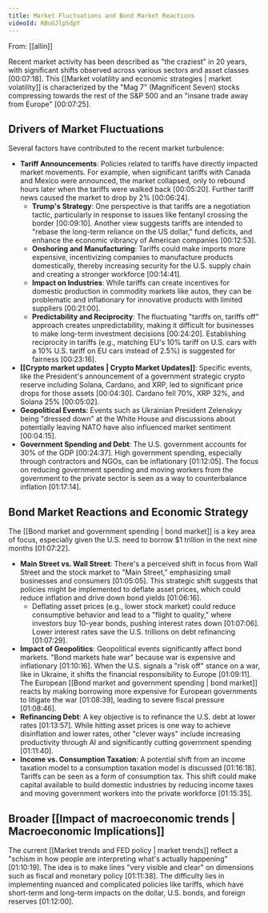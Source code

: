```yaml
---
title: Market Fluctuations and Bond Market Reactions
videoId: RBoGJlpSdpY
---
```


From: [[allin]] <br/> 

Recent market activity has been described as "the craziest" in 20 years, with significant shifts observed across various sectors and asset classes <a class="yt-timestamp" data-t="00:07:18">[00:07:18]</a>. This [[Market volatility and economic strategies | market volatility]] is characterized by the "Mag 7" (Magnificent Seven) stocks compressing towards the rest of the S&P 500 and an "insane trade away from Europe" <a class="yt-timestamp" data-t="00:07:25">[00:07:25]</a>.

## Drivers of Market Fluctuations

Several factors have contributed to the recent market turbulence:

*   **Tariff Announcements**: Policies related to tariffs have directly impacted market movements. For example, when significant tariffs with Canada and Mexico were announced, the market collapsed, only to rebound hours later when the tariffs were walked back <a class="yt-timestamp" data-t="00:05:20">[00:05:20]</a>. Further tariff news caused the market to drop by 2% <a class="yt-timestamp" data-t="00:06:24">[00:06:24]</a>.
    *   **Trump's Strategy**: One perspective is that tariffs are a negotiation tactic, particularly in response to issues like fentanyl crossing the border <a class="yt-timestamp" data-t="00:09:10">[00:09:10]</a>. Another view suggests tariffs are intended to "rebase the long-term reliance on the US dollar," fund deficits, and enhance the economic vibrancy of American companies <a class="yt-timestamp" data-t="00:12:53">[00:12:53]</a>.
    *   **Onshoring and Manufacturing**: Tariffs could make imports more expensive, incentivizing companies to manufacture products domestically, thereby increasing security for the U.S. supply chain and creating a stronger workforce <a class="yt-timestamp" data-t="00:14:41">[00:14:41]</a>.
    *   **Impact on Industries**: While tariffs can create incentives for domestic production in commodity markets like autos, they can be problematic and inflationary for innovative products with limited suppliers <a class="yt-timestamp" data-t="00:21:00">[00:21:00]</a>.
    *   **Predictability and Reciprocity**: The fluctuating "tariffs on, tariffs off" approach creates unpredictability, making it difficult for businesses to make long-term investment decisions <a class="yt-timestamp" data-t="00:24:20">[00:24:20]</a>. Establishing reciprocity in tariffs (e.g., matching EU's 10% tariff on U.S. cars with a 10% U.S. tariff on EU cars instead of 2.5%) is suggested for fairness <a class="yt-timestamp" data-t="00:23:16">[00:23:16]</a>.
*   **[[Crypto market updates | Crypto Market Updates]]**: Specific events, like the President's announcement of a government strategic crypto reserve including Solana, Cardano, and XRP, led to significant price drops for those assets <a class="yt-timestamp" data-t="00:04:30">[00:04:30]</a>. Cardano fell 70%, XRP 32%, and Solana 25% <a class="yt-timestamp" data-t="00:05:02">[00:05:02]</a>.
*   **Geopolitical Events**: Events such as Ukrainian President Zelenskyy being "dressed down" at the White House and discussions about potentially leaving NATO have also influenced market sentiment <a class="yt-timestamp" data-t="00:04:15">[00:04:15]</a>.
*   **Government Spending and Debt**: The U.S. government accounts for 30% of the GDP <a class="yt-timestamp" data-t="00:24:37">[00:24:37]</a>. High government spending, especially through contractors and NGOs, can be inflationary <a class="yt-timestamp" data-t="01:12:05">[01:12:05]</a>. The focus on reducing government spending and moving workers from the government to the private sector is seen as a way to counterbalance inflation <a class="yt-timestamp" data-t="01:17:14">[01:17:14]</a>.

## Bond Market Reactions and Economic Strategy

The [[Bond market and government spending | bond market]] is a key area of focus, especially given the U.S. need to borrow $1 trillion in the next nine months <a class="yt-timestamp" data-t="01:07:22">[01:07:22]</a>.

*   **Main Street vs. Wall Street**: There's a perceived shift in focus from Wall Street and the stock market to "Main Street," emphasizing small businesses and consumers <a class="yt-timestamp" data-t="01:05:05">[01:05:05]</a>. This strategic shift suggests that policies might be implemented to deflate asset prices, which could reduce inflation and drive down bond yields <a class="yt-timestamp" data-t="01:06:16">[01:06:16]</a>.
    *   Deflating asset prices (e.g., lower stock market) could reduce consumptive behavior and lead to a "flight to quality," where investors buy 10-year bonds, pushing interest rates down <a class="yt-timestamp" data-t="01:07:06">[01:07:06]</a>. Lower interest rates save the U.S. trillions on debt refinancing <a class="yt-timestamp" data-t="01:07:29">[01:07:29]</a>.
*   **Impact of Geopolitics**: Geopolitical events significantly affect bond markets. "Bond markets hate war" because war is expensive and inflationary <a class="yt-timestamp" data-t="01:10:16">[01:10:16]</a>. When the U.S. signals a "risk off" stance on a war, like in Ukraine, it shifts the financial responsibility to Europe <a class="yt-timestamp" data-t="01:09:11">[01:09:11]</a>. The European [[Bond market and government spending | bond market]] reacts by making borrowing more expensive for European governments to litigate the war <a class="yt-timestamp" data-t="01:08:39">[01:08:39]</a>, leading to severe fiscal pressure <a class="yt-timestamp" data-t="01:08:46">[01:08:46]</a>.
*   **Refinancing Debt**: A key objective is to refinance the U.S. debt at lower rates <a class="yt-timestamp" data-t="01:13:57">[01:13:57]</a>. While hitting asset prices is one way to achieve disinflation and lower rates, other "clever ways" include increasing productivity through AI and significantly cutting government spending <a class="yt-timestamp" data-t="01:11:40">[01:11:40]</a>.
*   **Income vs. Consumption Taxation**: A potential shift from an income taxation model to a consumption taxation model is discussed <a class="yt-timestamp" data-t="01:16:18">[01:16:18]</a>. Tariffs can be seen as a form of consumption tax. This shift could make capital available to build domestic industries by reducing income taxes and moving government workers into the private workforce <a class="yt-timestamp" data-t="01:15:35">[01:15:35]</a>.

## Broader [[Impact of macroeconomic trends | Macroeconomic Implications]]

The current [[Market trends and FED policy | market trends]] reflect a "schism in how people are interpreting what's actually happening" <a class="yt-timestamp" data-t="01:10:19">[01:10:19]</a>. The idea is to make lines "very visible and clear" on dimensions such as fiscal and monetary policy <a class="yt-timestamp" data-t="01:11:38">[01:11:38]</a>. The difficulty lies in implementing nuanced and complicated policies like tariffs, which have short-term and long-term impacts on the dollar, U.S. bonds, and foreign reserves <a class="yt-timestamp" data-t="01:12:00">[01:12:00]</a>.